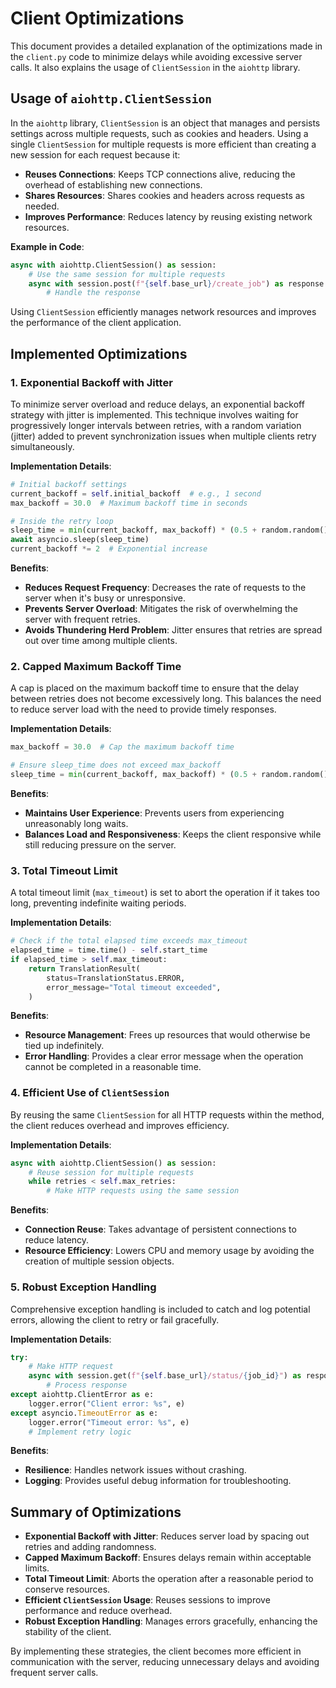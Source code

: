 # Client Optimizations

This document provides a detailed explanation of the optimizations made in the `client.py` code to minimize delays while avoiding excessive server calls. It also explains the usage of `ClientSession` in the `aiohttp` library.

## Usage of `aiohttp.ClientSession`

In the `aiohttp` library, `ClientSession` is an object that manages and persists settings across multiple requests, such as cookies and headers. Using a single `ClientSession` for multiple requests is more efficient than creating a new session for each request because it:

-   **Reuses Connections**: Keeps TCP connections alive, reducing the overhead of establishing new connections.
-   **Shares Resources**: Shares cookies and headers across requests as needed.
-   **Improves Performance**: Reduces latency by reusing existing network resources.

**Example in Code**:

```python
async with aiohttp.ClientSession() as session:
    # Use the same session for multiple requests
    async with session.post(f"{self.base_url}/create_job") as response:
        # Handle the response
```

Using `ClientSession` efficiently manages network resources and improves the performance of the client application.

## Implemented Optimizations

### 1. Exponential Backoff with Jitter

To minimize server overload and reduce delays, an exponential backoff strategy with jitter is implemented. This technique involves waiting for progressively longer intervals between retries, with a random variation (jitter) added to prevent synchronization issues when multiple clients retry simultaneously.

**Implementation Details**:

```python
# Initial backoff settings
current_backoff = self.initial_backoff  # e.g., 1 second
max_backoff = 30.0  # Maximum backoff time in seconds

# Inside the retry loop
sleep_time = min(current_backoff, max_backoff) * (0.5 + random.random() / 2)
await asyncio.sleep(sleep_time)
current_backoff *= 2  # Exponential increase
```

**Benefits**:

-   **Reduces Request Frequency**: Decreases the rate of requests to the server when it's busy or unresponsive.
-   **Prevents Server Overload**: Mitigates the risk of overwhelming the server with frequent retries.
-   **Avoids Thundering Herd Problem**: Jitter ensures that retries are spread out over time among multiple clients.

### 2. Capped Maximum Backoff Time

A cap is placed on the maximum backoff time to ensure that the delay between retries does not become excessively long. This balances the need to reduce server load with the need to provide timely responses.

**Implementation Details**:

```python
max_backoff = 30.0  # Cap the maximum backoff time

# Ensure sleep_time does not exceed max_backoff
sleep_time = min(current_backoff, max_backoff) * (0.5 + random.random() / 2)
```

**Benefits**:

-   **Maintains User Experience**: Prevents users from experiencing unreasonably long waits.
-   **Balances Load and Responsiveness**: Keeps the client responsive while still reducing pressure on the server.

### 3. Total Timeout Limit

A total timeout limit (`max_timeout`) is set to abort the operation if it takes too long, preventing indefinite waiting periods.

**Implementation Details**:

```python
# Check if the total elapsed time exceeds max_timeout
elapsed_time = time.time() - self.start_time
if elapsed_time > self.max_timeout:
    return TranslationResult(
        status=TranslationStatus.ERROR,
        error_message="Total timeout exceeded",
    )
```

**Benefits**:

-   **Resource Management**: Frees up resources that would otherwise be tied up indefinitely.
-   **Error Handling**: Provides a clear error message when the operation cannot be completed in a reasonable time.

### 4. Efficient Use of `ClientSession`

By reusing the same `ClientSession` for all HTTP requests within the method, the client reduces overhead and improves efficiency.

**Implementation Details**:

```python
async with aiohttp.ClientSession() as session:
    # Reuse session for multiple requests
    while retries < self.max_retries:
        # Make HTTP requests using the same session
```

**Benefits**:

-   **Connection Reuse**: Takes advantage of persistent connections to reduce latency.
-   **Resource Efficiency**: Lowers CPU and memory usage by avoiding the creation of multiple session objects.

### 5. Robust Exception Handling

Comprehensive exception handling is included to catch and log potential errors, allowing the client to retry or fail gracefully.

**Implementation Details**:

```python
try:
    # Make HTTP request
    async with session.get(f"{self.base_url}/status/{job_id}") as response:
        # Process response
except aiohttp.ClientError as e:
    logger.error("Client error: %s", e)
except asyncio.TimeoutError as e:
    logger.error("Timeout error: %s", e)
    # Implement retry logic
```

**Benefits**:

-   **Resilience**: Handles network issues without crashing.
-   **Logging**: Provides useful debug information for troubleshooting.

## Summary of Optimizations

-   **Exponential Backoff with Jitter**: Reduces server load by spacing out retries and adding randomness.
-   **Capped Maximum Backoff**: Ensures delays remain within acceptable limits.
-   **Total Timeout Limit**: Aborts the operation after a reasonable period to conserve resources.
-   **Efficient `ClientSession` Usage**: Reuses sessions to improve performance and reduce overhead.
-   **Robust Exception Handling**: Manages errors gracefully, enhancing the stability of the client.

By implementing these strategies, the client becomes more efficient in communication with the server, reducing unnecessary delays and avoiding frequent server calls.
